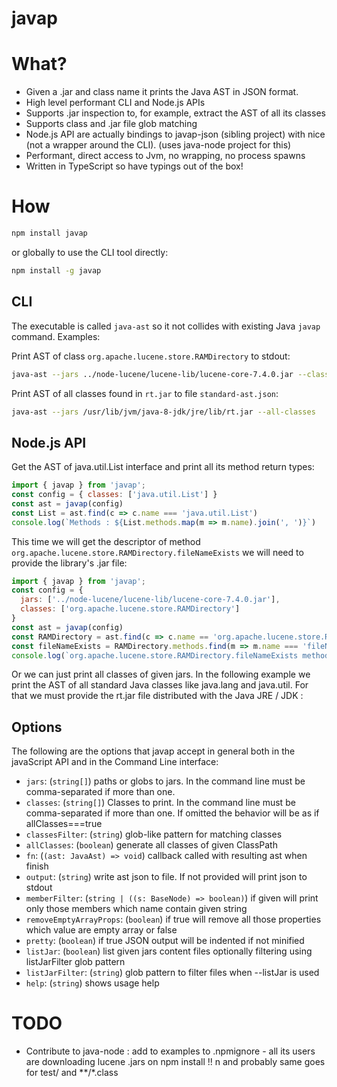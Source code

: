 # javap

# What?

 * Given a .jar and class name it prints the Java AST in JSON format.
 * High level performant CLI and Node.js APIs
 * Supports .jar inspection to, for example, extract the AST of all its classes
 * Supports class and .jar file glob matching 
 * Node.js API are actually bindings to javap-json (sibling project) with nice (not a wrapper around the CLI). (uses java-node project for this)
 * Performant, direct access to Jvm, no wrapping, no process spawns
 * Written in TypeScript so have typings out of the box!

# How 

```sh
npm install javap
```

or globally to use the CLI tool directly: 

```sh
npm install -g javap
```

## CLI

The executable is called `java-ast` so it not collides with existing Java `javap` command. Examples: 

Print AST of class `org.apache.lucene.store.RAMDirectory` to stdout:

```sh
java-ast --jars ../node-lucene/lucene-lib/lucene-core-7.4.0.jar --classes org.apache.lucene.store.RAMDirectory
```

Print AST of all classes found in `rt.jar` to file `standard-ast.json`:


```sh
java-ast --jars /usr/lib/jvm/java-8-jdk/jre/lib/rt.jar --all-classes
```



## Node.js API

Get the AST of java.util.List interface and print all its method return types: 

```js
import { javap } from 'javap';
const config = { classes: ['java.util.List'] }
const ast = javap(config)
const List = ast.find(c => c.name === 'java.util.List')
console.log(`Methods : ${List.methods.map(m => m.name).join(', ')}`)
```

This time we will get the descriptor of method `org.apache.lucene.store.RAMDirectory.fileNameExists` we will need to provide the library's .jar file:

```js
import { javap } from 'javap';
const config = {
  jars: ['../node-lucene/lucene-lib/lucene-core-7.4.0.jar'],
  classes: ['org.apache.lucene.store.RAMDirectory']
}
const ast = javap(config)
const RAMDirectory = ast.find(c => c.name == 'org.apache.lucene.store.RAMDirectory')
const fileNameExists = RAMDirectory.methods.find(m => m.name === 'fileNameExists')
console.log(`org.apache.lucene.store.RAMDirectory.fileNameExists method descriptor is ${fileNameExists.descriptor}`)
```

Or we can just print all classes of given jars. In the following example we print the AST of all standard Java classes like java.lang and java.util. For that we must provide the rt.jar file distributed with the Java JRE / JDK : 


## Options

The following are the options that javap accept in general both in the javaScript API and in the Command Line interface:

 * `jars`: (`string[]`) paths or globs to jars. In the command line must be comma-separated if more than one.
 * `classes`: (`string[]`) Classes to print. In the command line must be comma-separated if more than one. If omitted the behavior will be as if allClasses===true
 * `classesFilter`: (`string`) glob-like pattern for matching classes
 * `allClasses`: (`boolean`) generate all classes of given ClassPath
 * `fn`: (`(ast: JavaAst) => void`) callback called with resulting ast when finish
 * `output`: (`string`) write ast json to file. If not provided will print json to stdout
 * `memberFilter`: (`string | ((s: BaseNode) => boolean)`) if given will print only those members which name contain given string
 * `removeEmptyArrayProps`: (`boolean`) if true will remove all those properties which value are empty array or false
 * `pretty`: (`boolean`) if true JSON output will be indented if not minified
 * `listJar`: (`boolean`) list given jars content files optionally filtering using listJarFilter glob pattern
 * `listJarFilter`: (`string`) glob pattern to filter files when --listJar is used
 * `help`: (`string`) shows usage help


# TODO

 * Contribute to java-node : add to examples to .npmignore - all its users are downloading lucene .jars on npm install !! n and probably same goes for test/ and **/*.class
